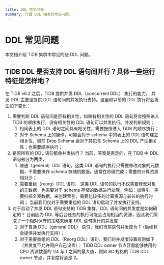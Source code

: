```yaml
---
title: DDL 常见问题
summary: 介绍 DDL 相关的常见问题。
---
```


# DDL 常见问题

本文档介绍 TiDB 集群中常见的些 DDL 问题。

## TiDB DDL 是否支持 DDL 语句间并行？具体一些运行特征是怎样地？

在 TiDB v6.2 之后，TiDB 提供并发 DDL（concurrent DDL） 执行的能力。 并发 DDL 主要是提供 DDL 语句间的并发执行支持。这里和以前的 DDL 执行将会发生如下变化：

1. 需要判断 DDL 语句间是否有相关性，如果有相关性的 DDL 语句将会按照进入 TiDB 的顺序执行，没有相关性的 DDL 语句可以并发执行。并发判断规则：
   1. 相同表上的 DDL 语句之间具有相关性，需要按照进入 TiDB 的顺序执行；
   2. 对于 Schema 上的操作，可能会对于 schema 中的表上的 DDL 语句建立相关性，目前 Drop Schema 会对于其包含 Schema 上的 DDL 产生相关性；也需要顺序执行；
2. 是否所有的 DDL 语句都会并发执行？
   当前，答案是否定的，在 TiDB 中 DDL 语句被分为两类，
   1. 普通（general）DDL 语句，这类 DDL 语句的执行只需要修改对象的元数据，不需要操作 schema 存储的数据，通常在秒级完成；需要的计算资源相对少；
   2. 需要重组（reorg）DDL 语句， 这类 DDL 语句的执行不仅需要修改对象的元数据，也需要对于 schema 存储的数据进行处理，例如：加索引，需要扫描全表数据，来创建索引，需要比较多的计算资源与较长的执行时间；
   当前我们仅对于需要重组的 DDL 语句启动了并发执行支持。
3. 对于启动了并发 DDL 语句支持的 TiDB 集群，DDL 语句间的并发度是如何确定的？
   目前因为 DDL 等后台任务的执行可能会占用相当的资源，因此我们采取了一个相对保守的策略来确定 DDL 语句执行的并发度
   1. 对于普通 DDL（general DDL） 语句，我们当前语句并发度为 1（后续将会提供并发执行支持）；
   2. 对于需要重组的 DDL（Reorg DDL）语句，我们的并发度设置规则如下（并发度不允许用户自己设置）： 
   TiDB DDL owner 节点容器能够使用的 CPU 资源数量的 1/4 与 1 之间的最大值，例如 8C 规格的 TiDB DDL owner 节点，并发度将会是 2。